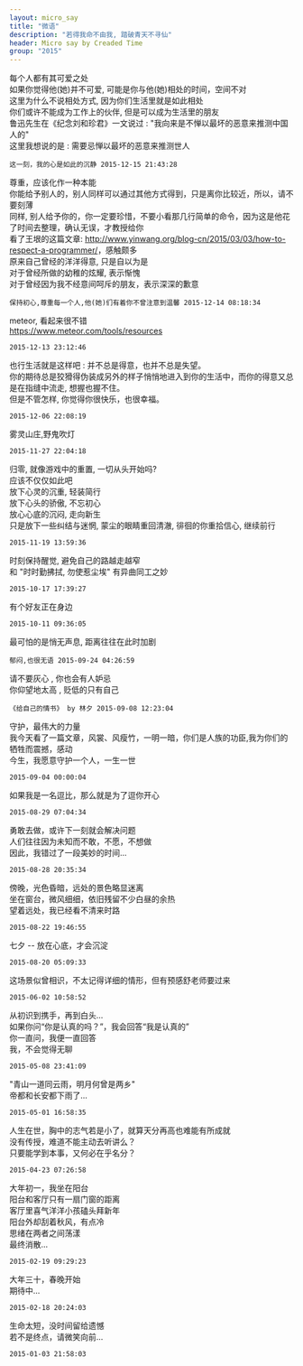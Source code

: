 ```yaml
---
layout: micro_say
title: "微语"
description: "若得我命不由我, 踏破青天不寻仙"
header: Micro say by Creaded Time
group: "2015"
---
```


每个人都有其可爱之处  
如果你觉得他(她)并不可爱, 可能是你与他(她)相处的时间，空间不对  
这里为什么不说相处方式, 因为你们生活里就是如此相处  
你们或许不能成为工作上的伙伴, 但是可以成为生活里的朋友  
鲁迅先生在《纪念刘和珍君》一文说过 : "我向来是不惮以最坏的恶意来推测中国人的"  
这里我想说的是 : 需要忌惮以最坏的恶意来推测世人  

    这一刻，我的心是如此的沉静 2015-12-15 21:43:28

尊重，应该化作一种本能  
你能给予别人的，别人同样可以通过其他方式得到，只是离你比较近，所以，请不要刻薄  
同样, 别人给予你的，你一定要珍惜，不要小看那几行简单的命令，因为这是他花了时间去整理，确认无误，才教授给你  
看了王垠的这篇文章: <http://www.yinwang.org/blog-cn/2015/03/03/how-to-respect-a-programmer/>，感触颇多  
原来自己曾经的洋洋得意, 只是自以为是  
对于曾经所做的幼稚的炫耀, 表示惭愧    
对于曾经因为我不经意间呵斥的朋友，表示深深的歉意  

    保持初心,尊重每一个人,他(她)们有着你不曾注意到温馨 2015-12-14 08:18:34

meteor, 看起来很不错  
https://www.meteor.com/tools/resources  

    2015-12-13 23:12:46

也行生活就是这样吧 : 并不总是得意，也并不总是失望。  
你的期待总是狡猾得伪装成另外的样子悄悄地进入到你的生活中，而你的得意又总是在指缝中流走, 想握也握不住。  
但是不管怎样, 你觉得你很快乐，也很幸福。  

    2015-12-06 22:08:19

雾灵山庄,野鬼吹灯

    2015-11-27 22:04:18

归零, 就像游戏中的重置, 一切从头开始吗?  
应该不仅仅如此吧  
放下心灵的沉重, 轻装简行  
放下心头的骄傲, 不忘初心  
放心心底的沉闷, 走向新生  
只是放下一些纠结与迷惘, 蒙尘的眼睛重回清澈, 徘徊的你重拾信心, 继续前行  

	2015-11-19 13:59:36

时刻保持醒觉, 避免自己的路越走越窄  
和 "时时勤拂拭, 勿使惹尘埃" 有异曲同工之妙  

    2015-10-17 17:39:27

有个好友正在身边  

    2015-10-11 09:36:05

最可怕的是悄无声息, 距离往往在此时加剧  

	郁闷,也很无语 2015-09-24 04:26:59

请不要灰心 , 你也会有人妒忌  
你仰望地太高 , 贬低的只有自己  

	《给自己的情书》 by 林夕 2015-09-08 12:23:04

守护，最伟大的力量  
我今天看了一篇文章，风裳、风瘦竹，一明一暗，你们是人族的功臣,我为你们的牺牲而震撼，感动  
今生，我愿意守护一个人，一生一世  

	2015-09-04 00:00:04

如果我是一名逗比，那么就是为了逗你开心  

	2015-08-29 07:04:34

勇敢去做，或许下一刻就会解决问题  
人们往往因为未知而不敢，不愿，不想做  
因此，我错过了一段美妙的时间...  

	2015-08-28 20:35:34

傍晚，光色昏暗，远处的景色略显迷离  
坐在窗台，微风细细，依旧残留不少白昼的余热  
望着远处，我已经看不清来时路

	2015-08-22 19:46:55

七夕 -- 放在心底，才会沉淀  

	2015-08-20 05:09:33

这场景似曾相识，不太记得详细的情形，但有预感舒老师要过来  

	2015-06-02 10:58:52

从初识到携手，再到白头...  
如果你问“你是认真的吗？”，我会回答“我是认真的”  
你一直问，我便一直回答  
我，不会觉得无聊  

	2015-05-08 23:41:09


"青山一道同云雨，明月何曾是两乡"  
帝都和长安都下雨了...

	2015-05-01 16:58:35

人生在世，胸中的志气若是小了，就算天分再高也难能有所成就  
没有传授，难道不能主动去听讲么？  
只要能学到本事，又何必在乎名分？  

	2015-04-23 07:26:58

大年初一，我坐在阳台  
阳台和客厅只有一扇门窗的距离  
客厅里喜气洋洋小孩磕头拜新年  
阳台外却刮着秋风，有点冷  
思绪在两者之间荡漾  
最终消散...  

	2015-02-19 09:29:23

大年三十，春晚开始   
期待中...

	2015-02-18 20:24:03


生命太短，没时间留给遗憾  
若不是终点，请微笑向前...  

	2015-01-03 21:58:03

